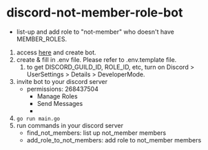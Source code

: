 # discord-not-member-role-bot
- list-up and add role to "not-member" who doesn't have MEMBER_ROLES. 

1. access [here](https://discord.com/developers/applications) and create bot. 
2. create & fill in .env file. Please refer to .env.template file.
    1. to get DISCORD_GUILD_ID, ROLE_ID, etc, turn on Discord > UserSettings > Details > DeveloperMode.
3. invite bot to your discord server
    - permissions: 268437504 
        - Manage Roles
        - Send Messages
        - 
4. ```go run main.go```
5. run commands in your discord server
   - find_not_members: list up not_member members
   - add_role_to_not_members: add role to not_member members




